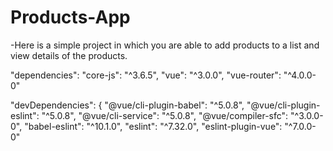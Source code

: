 # Products-App

-Here is a simple project in which you are able to add products to a list and view details of the products.

  "dependencies": 
    "core-js": "^3.6.5",
    "vue": "^3.0.0",
    "vue-router": "^4.0.0-0"
  
  "devDependencies": {
    "@vue/cli-plugin-babel": "^5.0.8",
    "@vue/cli-plugin-eslint": "^5.0.8",
    "@vue/cli-service": "^5.0.8",
    "@vue/compiler-sfc": "^3.0.0-0",
    "babel-eslint": "^10.1.0",
    "eslint": "^7.32.0",
    "eslint-plugin-vue": "^7.0.0-0"
